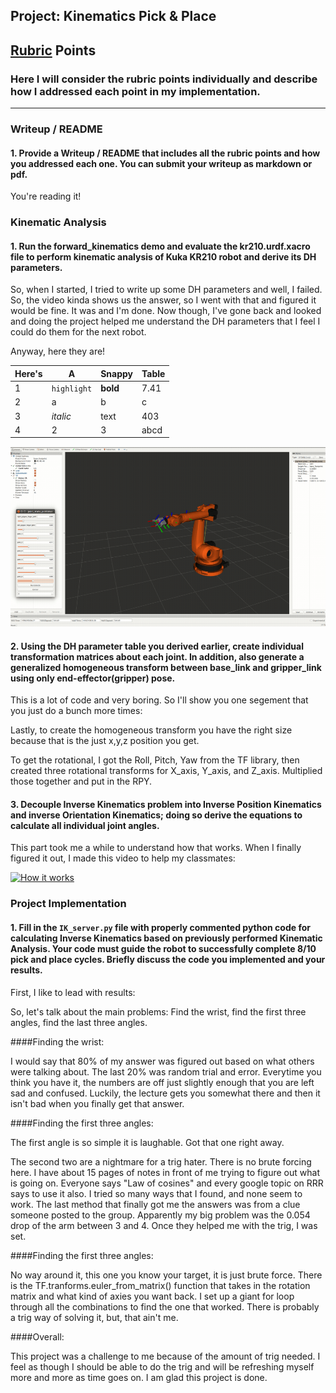 ## Project: Kinematics Pick & Place
[//]: # (Image References)

[image1]: ./misc_images/misc1.png
[image2]: ./misc_images/misc2.png
[image3]: ./misc_images/misc3.png

## [Rubric](https://review.udacity.com/#!/rubrics/972/view) Points
### Here I will consider the rubric points individually and describe how I addressed each point in my implementation.  

---
### Writeup / README

#### 1. Provide a Writeup / README that includes all the rubric points and how you addressed each one.  You can submit your writeup as markdown or pdf.  

You're reading it!

### Kinematic Analysis
#### 1. Run the forward_kinematics demo and evaluate the kr210.urdf.xacro file to perform kinematic analysis of Kuka KR210 robot and derive its DH parameters.

So, when I started, I tried to write up some DH parameters and well, I failed.  So, the video kinda shows us the answer, so I went with that and figured it would be fine.  It was and I'm done.  Now though, I've gone back and looked and doing the project helped me understand the DH parameters that I feel I could do them for the next robot.

Anyway, here they are!

Here's | A | Snappy | Table
--- | --- | --- | ---
1 | `highlight` | **bold** | 7.41
2 | a | b | c
3 | *italic* | text | 403
4 | 2 | 3 | abcd


![alt text][image1]

#### 2. Using the DH parameter table you derived earlier, create individual transformation matrices about each joint. In addition, also generate a generalized homogeneous transform between base_link and gripper_link using only end-effector(gripper) pose.

This is a lot of code and very boring.  So I'll show you one segement that you just do a bunch more times:



Lastly, to create the homogeneous transform you have the right size because that is the just x,y,z position you get.

To get the rotational, I got the Roll, Pitch, Yaw from the TF library, then created three rotational transforms for X_axis, Y_axis, and Z_axis.  Multiplied those together and put in the RPY.  


#### 3. Decouple Inverse Kinematics problem into Inverse Position Kinematics and inverse Orientation Kinematics; doing so derive the equations to calculate all individual joint angles.

This part took me a while to understand how that works.  When I finally figured it out, I made this video to help my classmates:

[![How it works](http://img.youtube.com/vi/iDEIZv8zL9A/0.jpg)](http://www.youtube.com/watch?v=iDEIZv8zL9A "Finding the Wrist - TieDyedGuy")


### Project Implementation

#### 1. Fill in the `IK_server.py` file with properly commented python code for calculating Inverse Kinematics based on previously performed Kinematic Analysis. Your code must guide the robot to successfully complete 8/10 pick and place cycles. Briefly discuss the code you implemented and your results. 


First, I like to lead with results:




So, let's talk about the main problems:  Find the wrist, find the first three angles, find the last three angles.

####Finding the wrist: 

I would say that 80% of my answer was figured out based on what others were talking about.  The last 20% was random trial and error.  Everytime you think you have it, the numbers are off just slightly enough that you are left sad and confused.  Luckily, the lecture gets you somewhat there and then it isn't bad when you finally get that answer.

####Finding the first three angles:

The first angle is so simple it is laughable.  Got that one right away.

The second two are a nightmare for a trig hater.  There is no brute forcing here.  I have about 15 pages of notes in front of me trying to figure out what is going on.  Everyone says "Law of cosines" and every google topic on RRR says to use it also.  I tried so many ways that I found, and none seem to work.  The last method that finally got me the answers was from a clue someone posted to the group.  Apparently my big problem was the 0.054 drop of the arm between 3 and 4.  Once they helped me with the trig, I was set.

####Finding the first three angles:

No way around it, this one you know your target, it is just brute force.  There is the TF.tranforms.euler_from_matrix() function that takes in the rotation matrix and what kind of axies you want back.  I set up a giant for loop through all the combinations to find the one that worked.  There is probably a trig way of solving it, but, that ain't me.

####Overall:

This project was a challenge to me because of the amount of trig needed.  I feel as though I should be able to do the trig and will be refreshing myself more and more as time goes on.  I am glad this project is done.
